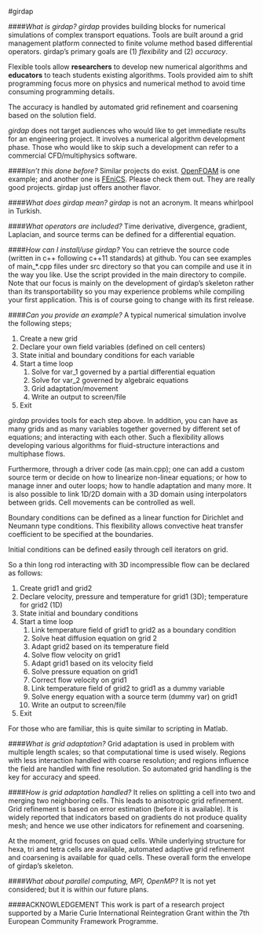 #girdap

<!-- This project's aim is to develop object-oriented c++ libraries for solving conservation equations on a self-managed grid. 

Please refer to https://uzgoren.github.io/girdap for more information. 

###DISCLAIMER
This project is still in a early phase, expect to see bugs. 

###REQUIREMENTs
C++ compiler that accepts C++11 standards 

###COMPILE
use "mk" script (tested on Linux and Mac) 

###FAQ -->
####_What is girdap?_
_girdap_ provides building blocks for numerical simulations of complex transport equations. Tools are built around a grid management platform connected to finite volume method based differential operators. girdap’s primary goals are (1) _flexibility_ and (2) _accuracy_. 

Flexible tools allow <b>researchers</b> to develop new numerical algorithms and <b>educators</b> to teach students existing algorithms. Tools provided aim to shift programming focus more on physics and numerical method to avoid time consuming programming details. 

The accuracy is handled by automated grid refinement and coarsening based on the solution field. 

_girdap_ does not target audiences who would like to get immediate results for an engineering project. It involves a numerical algorithm development phase. Those who would like to skip such a development can refer to a commercial CFD/multiphysics software. 

####_Isn’t this done before?_ 
Similar projects do exist. <a href=http://www.openfoam.org/>OpenFOAM</a> is one example; and another one is <a href=http:fenicsproject.org>FEniCS</a>. Please check them out. They are really good projects. girdap just offers another flavor. 

####_What does girdap mean?_
_girdap_ is not an acronym. It means whirlpool in Turkish. 

####_What operators are included?_
Time derivative, divergence, gradient, Laplacian, and source terms can be defined for a differential equation. 

####_How can I install/use girdap?_
You can retrieve the source code (written in c++ following c++11 standards) at github. You can see examples of main_*.cpp files under src directory so that you can compile and use it in the way you like. Use the script provided in the main directory to compile. Note that our focus is mainly on the development of girdap’s skeleton rather than its transportability so you may experience problems while compiling your first application. This is of course going to change with its first release. 

####_Can you provide an example?_
A typical numerical simulation involve the following steps; <ol> 
<li>Create a new grid
<li>Declare your own field variables (defined on cell centers)
<li>State initial and boundary conditions for each variable
<li>Start a time loop <ol>
<li>Solve for var_1 governed by a partial differential equation
<li>Solve for var_2 governed by algebraic equations
<li>Grid adaptation/movement
<li>Write an output to screen/file</ol>
<li>Exit</ol>

_girdap_ provides tools for each step above. In addition, you can have as many grids and as many variables together governed by different set of equations; and interacting with each other. Such a flexibility allows developing various algorithms for fluid-structure interactions and multiphase flows. 

Furthermore, through a driver code (as main.cpp); one can add a custom source term or decide on how to linearize non-linear equations; or how to manage inner and outer loops; how to handle adaptation and many more. It is also possible to link 1D/2D domain with a 3D domain using interpolators between grids. Cell movements can be controlled as well. 

Boundary conditions can be defined as a linear function for Dirichlet and Neumann type conditions. This flexibility allows convective heat transfer coefficient to be specified at the boundaries. 

Initial conditions can be defined easily through cell iterators on grid. 

So a thin long rod interacting with 3D incompressible flow can be declared as follows:
<ol><li>	Create grid1 and grid2
<li>Declare velocity, pressure and temperature for grid1 (3D);  temperature for grid2 (1D)
<li>State initial and boundary conditions
<li>Start a time loop<ol>
<li>Link temperature field of grid1 to grid2 as a boundary condition
<li>Solve heat diffusion equation on grid 2
<li>Adapt grid2 based on its temperature field
<li>Solve flow velocity on grid1
<li>Adapt grid1 based on its velocity field
<li>Solve pressure equation on grid1
<li>Correct flow velocity on grid1
<li>Link temperature field of grid2 to grid1 as a dummy variable
<li>Solve energy equation with a source term (dummy var) on grid1
<li>Write an output to screen/file</ol>
<li>Exit</ol>

For those who are familiar, this is quite similar to scripting in Matlab. 

####_What is grid adaptation?_
Grid adaptation is used in problem with multiple length scales; so that computational time is used wisely. Regions with less interaction handled with coarse resolution; and regions influence the field are handled with fine resolution. So automated grid handling is the key for accuracy and speed. 

####_How is grid adaptation handled?_
It relies on splitting a cell into two and merging two neighboring cells. This leads to anisotropic grid refinement. Grid refinement is based on error estimation (before it is available). It is widely reported that indicators based on gradients do not produce quality mesh; and hence we use other indicators for refinement and coarsening. 

At the moment, grid focuses on quad cells. While underlying structure for hexa, tri and tetra cells are available, automated adaptive grid refinement and coarsening is available for quad cells. These overall form the envelope of girdap’s skeleton. 

####_What about parallel computing, MPI, OpenMP?_
It is not yet considered; but it is within our future plans. 

####ACKNOWLEDGEMENT
This work is part of a research project supported by a Marie Curie International Reintegration Grant within the 7th European Community Framework Programme.

<!--
#PRIORITIES:
#1. Anisotropic mesh refinement for Quad/Hexa cells. 
#2. Solution based adaptation criteria. 
#3. 2nd order (or higher) Laplace operator; 
#4. 2nd order (or higher) Divergence operator;
#5. Euler and explicit RK2/RK4 time integration 
#6. Fractional step method for transient incompressible flows
 
#SECONDARY
#1. Use of laplace operator to generate body-fitted grids. 
-->

